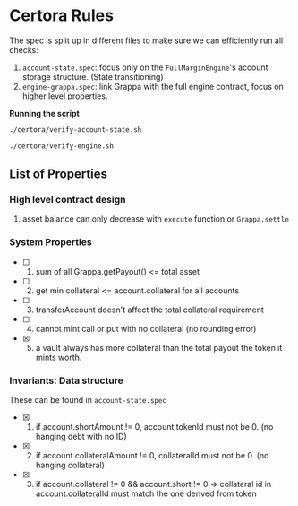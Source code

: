 # Certora Rules

The spec is split up in different files to make sure we can efficiently run all checks:

1. `account-state.spec`: focus only on the `FullMarginEngine`'s account storage structure. (State transitioning)
2. `engine-grappa.spec`: link Grappa with the full engine contract, focus on higher level properties.

**Running the script**

```sh
./certora/verify-account-state.sh

./certora/verify-engine.sh

```

## List of Properties

### High level contract design

1. asset balance can only decrease with `execute` function or `Grappa.settle`

### System Properties

- [ ] 1. sum of all Grappa.getPayout() <= total asset
- [ ] 2. get min collateral <= account.collateral for all accounts
- [ ] 3. transferAccount doesn't affect the total collateral requirement
- [ ] 4. cannot mint call or put with no collateral (no rounding error)
- [x] 5. a vault always has more collateral than the total payout the token it mints worth.

### Invariants: Data structure

These can be found in `account-state.spec`

- [x] 1. if account.shortAmount != 0, account.tokenId must not be 0. (no hanging debt with no ID)
- [x] 2. if account.collateralAmount != 0, collateralId must not be 0. (no hanging collateral)
- [x] 3. if account.collateral != 0 && account.short != 0 => collateral id in account.collateralId must match the one derived from token